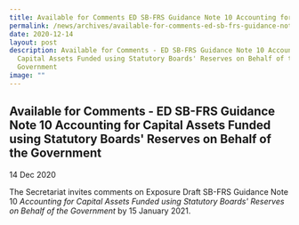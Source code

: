 ```yaml
---
title: Available for Comments ED SB-FRS Guidance Note 10 Accounting for Capital Assets
permalink: /news/archives/available-for-comments-ed-sb-frs-guidance-note-10-accounting-for-capital-assets/
date: 2020-12-14
layout: post
description: Available for Comments - ED SB-FRS Guidance Note 10 Accounting for
  Capital Assets Funded using Statutory Boards' Reserves on Behalf of the
  Government
image: ""
---
```

Available for Comments - ED SB-FRS Guidance Note 10 Accounting for Capital Assets Funded using Statutory Boards' Reserves on Behalf of the Government
-----------------------------------------------------------------------------------------------------------------------------------------------------

14 Dec 2020

The Secretariat invites comments on Exposure Draft SB-FRS Guidance Note 10 _Accounting for Capital Assets Funded using Statutory Boards' Reserves on Behalf of the Government_ by 15 January 2021.
